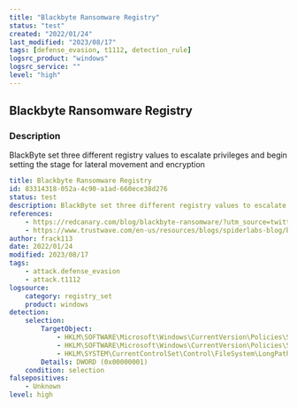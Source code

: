 ```yaml
---
title: "Blackbyte Ransomware Registry"
status: "test"
created: "2022/01/24"
last_modified: "2023/08/17"
tags: [defense_evasion, t1112, detection_rule]
logsrc_product: "windows"
logsrc_service: ""
level: "high"
---
```


## Blackbyte Ransomware Registry

### Description

BlackByte set three different registry values to escalate privileges and begin setting the stage for lateral movement and encryption

```yml
title: Blackbyte Ransomware Registry
id: 83314318-052a-4c90-a1ad-660ece38d276
status: test
description: BlackByte set three different registry values to escalate privileges and begin setting the stage for lateral movement and encryption
references:
    - https://redcanary.com/blog/blackbyte-ransomware/?utm_source=twitter&utm_medium=social
    - https://www.trustwave.com/en-us/resources/blogs/spiderlabs-blog/blackbyte-ransomware-pt-1-in-depth-analysis/
author: frack113
date: 2022/01/24
modified: 2023/08/17
tags:
    - attack.defense_evasion
    - attack.t1112
logsource:
    category: registry_set
    product: windows
detection:
    selection:
        TargetObject:
            - HKLM\SOFTWARE\Microsoft\Windows\CurrentVersion\Policies\System\LocalAccountTokenFilterPolicy
            - HKLM\SOFTWARE\Microsoft\Windows\CurrentVersion\Policies\System\EnableLinkedConnections
            - HKLM\SYSTEM\CurrentControlSet\Control\FileSystem\LongPathsEnabled
        Details: DWORD (0x00000001)
    condition: selection
falsepositives:
    - Unknown
level: high

```
